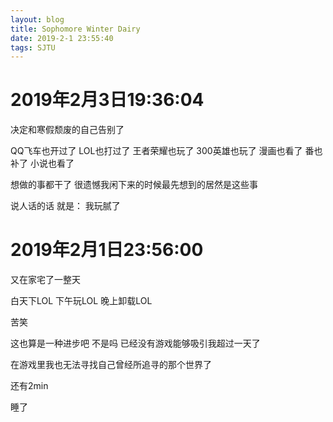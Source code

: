 ```yaml
---
layout: blog
title: Sophomore Winter Dairy
date: 2019-2-1 23:55:40
tags: SJTU
---
```


# 2019年2月3日19:36:04

决定和寒假颓废的自己告别了

QQ飞车也开过了 LOL也打过了 王者荣耀也玩了 300英雄也玩了
漫画也看了 番也补了 小说也看了 

想做的事都干了 很遗憾我闲下来的时候最先想到的居然是这些事

说人话的话 就是： 我玩腻了

# 2019年2月1日23:56:00

又在家宅了一整天

白天下LOL 下午玩LOL 晚上卸载LOL

苦笑

这也算是一种进步吧 不是吗 已经没有游戏能够吸引我超过一天了

在游戏里我也无法寻找自己曾经所追寻的那个世界了

还有2min

睡了
